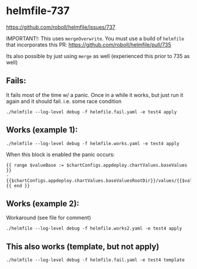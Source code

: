 # helmfile-737

https://github.com/roboll/helmfile/issues/737

IMPORTANT!: This uses `mergeOverwrite`. You must use a build of `helmfile` that incorporates this PR: https://github.com/roboll/helmfile/pull/735

Its also possible by just using `merge` as well (experienced this prior to 735 as well)

## Fails:

It fails most of the time w/ a panic. Once in a while it works, but just run it again and it should fail. i.e. some race condition

```
./helmfile --log-level debug -f helmfile.fail.yaml -e test4 apply
```

## Works (example 1):

```
./helmfile --log-level debug -f helmfile.works.yaml -e test4 apply
```

When this block is enabled the panic occurs:
```
{{ range $valueBase := $chartConfigs.appdeploy.chartValues.baseValues }}
- {{$chartConfigs.appdeploy.chartValues.baseValuesRootDir}}/values/{{$valueBase}}/values.yaml
{{ end }}
```

## Works (example 2):

Workaround (see file for comment)

```
./helmfile --log-level debug -f helmfile.works2.yaml -e test4 apply
```


## This also works (template, but not apply)
```
./helmfile --log-level debug -f helmfile.fail.yaml -e test4 template
```
